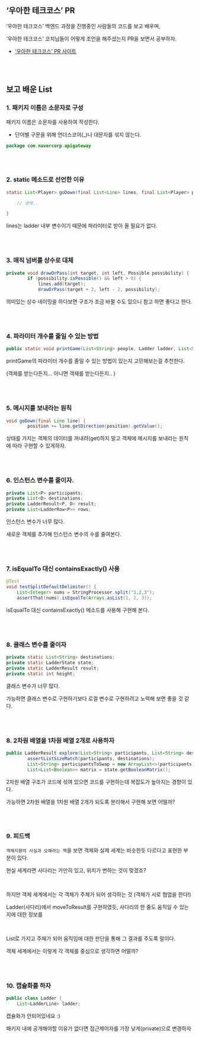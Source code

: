 ## ‘우아한 테크코스’ PR

‘우아한 테크코스’ 백엔드 과정을 진행중인 사람들의 코드를 보고 배우며, 

‘우아한 테크코스’ 코치님들이 어떻게 조언을 해주셨는지 PR을 보면서 공부하자.

- [‘우아한 테크코스’ PR 사이트](https://github.com/woowacourse/java-ladder/pulls?q=is%3Apr+is%3Aclosed)<br/>


<br/><br/>


## 보고 배운 List


### 1. 패키지 이름은 소문자로 구성 

패키지 이름은 소문자를 사용하여 작성한다. 
    
- 단어별 구문을 위해 언더스코어(_)나 대문자를 섞지 않는다.

```java
package com.navercorp.apigateway
```

<br/><br/>

### 2. static 메소드로 선언한 이유

```java
static List<Player> goDown(final List<Line> lines, final List<Player> players) {

    // 생략..

}
```

lines는 ladder 내부 변수이기 때문에 파라미터로 받아 올 필요가 없다.


<br/><br/>

### 3. 매직 넘버를 상수로 대체

```java
private void drawOrPass(int target, int left, Possible possibility) {
        if (possibility.isPossible() && left > 0) {
            lines.add(target);
            drawOrPass(target + 2, left - 2, possibility);
```

의미있는 상수 네이밍을 하다보면 구조가 조금 바뀔 수도 있으니 참고 하면 좋다고 한다.


<br/><br/>

### 4. 파라미터 개수를 줄일 수 있는 방법

```java
public static void printGame(List<String> people, Ladder ladder, List<String> rewards, int wordMaxLength) {
```

printGame의 파라미터 개수를 줄일 수 있는 방법이 있는지 고민해보는걸 추천한다.

(객체를 받는다든지... 아니면 객체를 받는다든지.. )


<br/><br/>

### 5. 메시지를 보내라는 원칙

```java
void goDown(final Line line) {
        position += line.getDirection(position).getValue();
```

상태를 가지는 객체의 데이터를 꺼내려(get)하지 말고 객체에 메시지를 보내라는 원칙에 따라 구현할 수 있게하자.


<br/><br/>

### 6. 인스턴스 변수를 줄이자.

```java
private List<P> participants;
private List<D> destinations;
private LadderResult<P, D> result;
private List<LadderRow<P>> rows;
```

인스턴스 변수가 너무 많다.

새로운 객체를 추가해 인스턴스 변수의 수를 줄여본다.


<br/><br/>

### 7. isEqualTo 대신 containsExactly() 사용


```java
@Test
void testSplitDefaultDelimiter() {
    List<Integer> nums = StringProcessor.split("1,2,3");
    assertThat(nums).isEqualTo(Arrays.asList(1, 2, 3));
```

isEqualTo 대신 containsExactly() 메소드를 사용해 구현해 본다.


<br/><br/>

### 8. 클래스 변수를 줄이자

```java
private static List<String> destinations;
private static LadderState state;
private static LadderResult result;
private static int height;
```

클래스 변수가 너무 많다.

가능하면 클래스 변수로 구현하기보다 로컬 변수로 구현하려고 노력해 보면 좋을 것 같다.



<br/><br/>

### 8. 2차원 배열을 1차원 배열 2개로 사용하자


```java
public LadderResult explore(List<String> participants, List<String> destinations) {
        assertListSizeMatch(participants, destinations);
        List<String> participantsToSwap = new ArrayList<>(participants);
        List<List<Boolean>> matrix = state.getBooleanMatrix();
```

2차원 배열 구조가 코드에 섞여 있으면 코드를 구현하는데 복잡도가 높아지는 경향이 있다.

가능하면 2차원 배열을 1차원 배열 2개가 되도록 분리해서 구현해 보면 어떨까?



<br/><br/>

### 9. 피드백


`객체지향의 사실과 오해라는 책`을 보면 객체와 실제 세계는 비슷한듯 다르다고 표현한 부분이 있다.

현실 세계라면 사다리는 가만히 있고, 위치가 변하는 것이 맞겠죠?

<br/>

하지만 객체 세계에서는 각 객체가 주체가 되어 생각하는 것 (객체가 서로 협업을 한다!)

Ladder(사다리)에서 moveToResult를 구현하였듯, 사다리의 한 줄도 움직일 수 있는지에 대한 정보를 

<br/>

List로 가지고 주체가 되어 움직임에 대한 판단을 통해 그 결과를 주도록 말이다.

객체 세계에서는 이렇게 각 객체를 중심으로 생각하면 어떨까?


<br/><br/>

### 10. 캡슐화를 하자

```java
public class Ladder {
    List<LadderLine> ladder;
```

캡슐화가 안되어있네요 :)

패키지 내에 공개해야할 이유가 없다면 접근제어자를 가장 낮게(private)으로 변경하자
